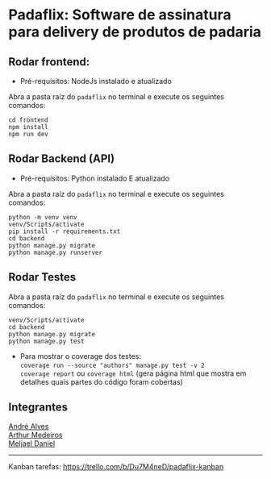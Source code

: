 # Padaflix: Software de assinatura para delivery de produtos de padaria


## Rodar frontend:  <br>
- Pré-requisitos: NodeJs instalado e atualizado  <br>

Abra a pasta raíz do `padaflix` no terminal e execute os seguintes comandos: <br>
```
cd frontend 
npm install
npm run dev 
```

## Rodar Backend (API) <br>
- Pré-requisitos: Python instalado E atualizado <br>

Abra a pasta raíz do `padaflix` no terminal e execute os seguintes comandos:
```
python -m venv venv 
venv/Scripts/activate
pip install -r requirements.txt
cd backend 
python manage.py migrate 
python manage.py runserver
```

## Rodar Testes
Abra a pasta raíz do `padaflix` no terminal e execute os seguintes comandos:
```
venv/Scripts/activate 
cd backend 
python manage.py migrate 
python manage.py test
```

- Para mostrar o coverage dos testes:<br>
`coverage run --source "authors" manage.py test -v 2` <br>
`coverage report` ou `coverage html` (gera página html que mostra em detalhes quais partes do código foram cobertas)

## Integrantes
[André Alves](https://github.com/andrealvescorreia) <br> 
[Arthur Medeiros](https://github.com/ArthurMedeiros29) <br> 
[Meljael Daniel](https://github.com/meljael) <br> 
***
Kanban tarefas: https://trello.com/b/Du7M4neD/padaflix-kanban
